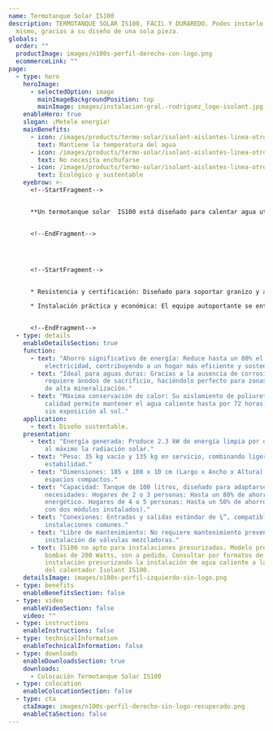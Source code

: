 ```yaml
---
name: Termotanque Solar IS100
description: TERMOTANQUE SOLAR IS100, FÁCIL Y DURAREDO. Podes instarlo vos
  mismo, gracias a su diseño de una sola pieza.
globals:
  order: ""
  productImage: images/n100s-perfil-derecho-con-logo.png
  ecommerceLink: ""
page:
  - type: hero
    heroImage:
      - selectedOption: image
        mainImageBackgroundPosition: top
        mainImage: images/instalacion-gral.-rodriguez_logo-isolant.jpg
    enableHero: true
    slogan: ¡Metele energía!
    mainBenefits:
      - icon: /images/products/termo-solar/isolant-aislantes-linea-otros-usos-termo-solar-beneficio-1.svg
        text: Mantiene la temperatura del agua
      - icon: /images/products/termo-solar/isolant-aislantes-linea-otros-usos-termo-solar-beneficio-2.svg
        text: No necesita enchufarse
      - icon: /images/products/termo-solar/isolant-aislantes-linea-otros-usos-termo-solar-beneficio-3.svg
        text: Ecológico y sustentable
    eyebrow: >-
      <!--StartFragment-->


      **Un termotanque solar  IS100 está diseñado para calentar agua utilizando la energía del sol como fuente principal. Este tipo de sistema es parte de las tecnologías de energía renovable y se utiliza ampliamente como una alternativa eficiente y ecológica a los calentadores de agua convencionales que funcionan con electricidad o gas.**


      <!--EndFragment-->




      <!--StartFragment-->


      * Resistencia y certificación: Diseñado para soportar granizo y avalado por la certificación del INTI, garantizando durabilidad y calidad comprobada.

      * Instalación práctica y económica: El equipo autoportante se entrega prearmado de fábrica. Solo requiere orientación hacia el norte, inclinación según la latitud del lugar y conexiones simples para el agua fría y caliente.


      <!--EndFragment-->
  - type: details
    enableDetailsSection: true
    function:
      - text: "Ahorro significativo de energía: Reduce hasta un 80% el consumo de gas o
          electricidad, contribuyendo a un hogar más eficiente y sostenible."
      - text: "Ideal para aguas duras: Gracias a la ausencia de corrosión galvánica, no
          requiere ánodos de sacrificio, haciéndolo perfecto para zonas con agua
          de alta mineralización."
      - text: "Máxima conservación de calor: Su aislamiento de poliuretano de alta
          calidad permite mantener el agua caliente hasta por 72 horas, incluso
          sin exposición al sol."
    application:
      - text: Diseño sustentable.
    presentation:
      - text: "Energía generada: Produce 2.3 kW de energía limpia por día, aprovechando
          al máximo la radiación solar."
      - text: "Peso: 35 kg vacío y 135 kg en servicio, combinando ligereza y
          estabilidad."
      - text: "Dimensiones: 185 x 100 x 10 cm (Largo x Ancho x Altura), ideal para
          espacios compactos."
      - text: "Capacidad: Tanque de 100 litros, diseñado para adaptarse a diversas
          necesidades: Hogares de 2 o 3 personas: Hasta un 80% de ahorro
          energético. Hogares de 4 o 5 personas: Hasta un 50% de ahorro (o 80%
          con dos módulos instalados)."
      - text: "Conexiones: Entradas y salidas estándar de ¾”, compatibles con
          instalaciones comunes."
      - text: "Libre de mantenimiento: No requiere mantenimiento preventivo ni
          instalación de válvulas mezcladoras."
      - text: IS100 no apto para instalaciones presurizadas. Modelo presurizadle hasta
          bombas de 200 Watts, son a pedido. Consultar por formatos de
          instalación presurizando la instalación de agua caliente a la salida
          del calentador Isolant IS100.
    detailsImage: images/n100s-perfil-izquierdo-sin-logo.png
  - type: benefits
    enableBenefitsSection: false
  - type: video
    enableVideoSection: false
    video: ""
  - type: instructions
    enableInstructions: false
  - type: technicalInformation
    enableTechnicalInformation: false
  - type: downloads
    enableDownloadsSection: true
    downloads:
      - Colocación Termotanque Solar IS100
  - type: colocation
    enableColocationSection: false
  - type: cta
    ctaImage: images/n100s-perfil-derecho-sin-logo-recuperado.png
    enableCtaSection: false
---
```

